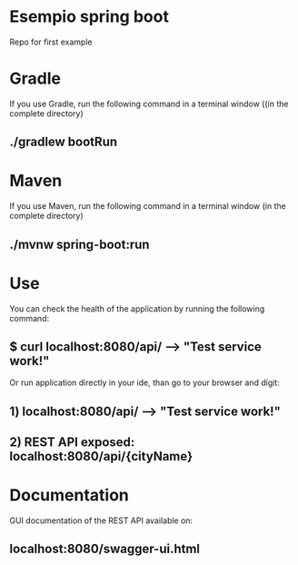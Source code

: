 # Esempio spring boot
Repo for first example

# Gradle
If you use Gradle, run the following command in a terminal window ((in the complete directory)

## ./gradlew bootRun

# Maven
If you use Maven, run the following command in a terminal window (in the complete directory)

## ./mvnw spring-boot:run

# Use
You can check the health of the application by running the following command:

## $ curl localhost:8080/api/  -->  "Test service work!"

Or run application directly in your ide, than go to your browser and digit:

## 1) localhost:8080/api/  -->  "Test service work!"

## 2) REST API exposed: localhost:8080/api/{cityName}

# Documentation
GUI documentation of the REST API available on:

## localhost:8080/swagger-ui.html
